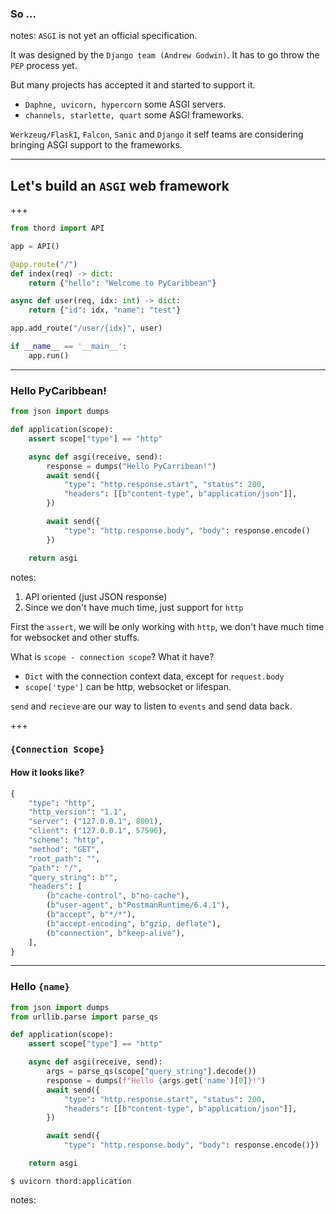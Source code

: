 ### So ...
notes:
`ASGI` is not yet an official specification.

It was designed by the `Django team (Andrew Godwin)`.
It has to go throw the `PEP` process yet.

But many projects has accepted it and started to support it.

- `Daphne, uvicorn, hypercorn` some ASGI servers.
- `channels, starlette, quart` some ASGI frameworks.

`Werkzeug/Flask1`, `Falcon`, `Sanic` and `Django` it self teams are considering
bringing ASGI support to the frameworks.


---

## Let's build an `ASGI` web framework


+++

```python
from thord import API

app = API()

@app.route("/")
def index(req) -> dict:
    return {"hello": "Welcome to PyCaribbean"}

async def user(req, idx: int) -> dict:
    return {"id": idx, "name": "test"}

app.add_route("/user/{idx}", user)

if __name__ == '__main__':
    app.run()
```


---

### Hello PyCaribbean!

```python
from json import dumps

def application(scope):
    assert scope["type"] == "http"

    async def asgi(receive, send):
        response = dumps("Hello PyCarribean!")
        await send({
            "type": "http.response.start", "status": 200,
            "headers": [[b"content-type", b"application/json"]],
        })

        await send({
            "type": "http.response.body", "body": response.encode()
        })

    return asgi
```
<!-- .element: class="stretch" -->
notes:

1. API oriented (just JSON response)
2. Since we don't have much time, just support for `http`

First the `assert`, we will be only working with `http`, we don't have much time
for websocket and other stuffs.

What is `scope - connection scope`? What it have?
- `Dict` with the connection context data, except for `request.body`
- `scope['type']` can be http, websocket or lifespan.

`send` and `recieve` are our way to listen to `events` and send data back.


+++


### `{Connection Scope}` <!-- .element: class="fragment" -->
#### How it looks like? <!-- .element: class="fragment" -->
```python
{
    "type": "http",
    "http_version": "1.1",
    "server": ("127.0.0.1", 8001),
    "client": ("127.0.0.1", 57596),
    "scheme": "http",
    "method": "GET",
    "root_path": "",
    "path": "/",
    "query_string": b"",
    "headers": [
        (b"cache-control", b"no-cache"),
        (b"user-agent", b"PostmanRuntime/6.4.1"),
        (b"accept", b"*/*"),
        (b"accept-encoding", b"gzip, deflate"),
        (b"connection", b"keep-alive"),
    ],
}
```
<!-- .element: class="fragment" -->


---


### Hello `{name}`

```python
from json import dumps
from urllib.parse import parse_qs

def application(scope):
    assert scope["type"] == "http"

    async def asgi(receive, send):
        args = parse_qs(scope["query_string"].decode())
        response = dumps(f"Hello {args.get('name')[0]}!")
        await send({
            "type": "http.response.start", "status": 200,
            "headers": [[b"content-type", b"application/json"]],
        })

        await send({
            "type": "http.response.body", "body": response.encode()})

    return asgi
```
<!-- .element: class="stretch" -->

```shell
$ uvicorn thord:application
```
<!-- .element: class="fragment" -->
notes:
